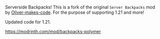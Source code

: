 Serverside Backpacks!
This is a fork of the original `Server Backpacks` mod by [Oliver-makes-code](https://github.com/Oliver-makes-code/server-backpacks). 
For the purpose of supporting 1.21 and more!

Updated code for 1.21.


https://modrinth.com/mod/backpacks-polymer
